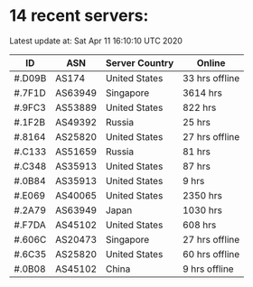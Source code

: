 # 14 recent servers:

Latest update at: Sat Apr 11 16:10:10 UTC 2020

| ID | ASN | Server Country | Online |
| -- | --- | -------------- | ------ |
| #.D09B | AS174 | United States | 33 hrs offline |
| #.7F1D | AS63949 | Singapore | 3614 hrs |
| #.9FC3 | AS53889 | United States | 822 hrs |
| #.1F2B | AS49392 | Russia | 25 hrs |
| #.8164 | AS25820 | United States | 27 hrs offline |
| #.C133 | AS51659 | Russia | 81 hrs |
| #.C348 | AS35913 | United States | 87 hrs |
| #.0B84 | AS35913 | United States | 9 hrs |
| #.E069 | AS40065 | United States | 2350 hrs |
| #.2A79 | AS63949 | Japan | 1030 hrs |
| #.F7DA | AS45102 | United States | 608 hrs |
| #.606C | AS20473 | Singapore | 27 hrs offline |
| #.6C35 | AS25820 | United States | 60 hrs offline |
| #.0B08 | AS45102 | China | 9 hrs offline |

